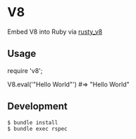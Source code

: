 # V8

Embed V8 into Ruby via [rusty_v8][1]


## Usage

require 'v8';

V8.eval('"Hello World"') #=> "Hello World"

## Development

``` text
$ bundle install
$ bundle exec rspec
```

[1]: https://github.com/denoland/rusty_v8
